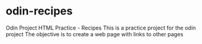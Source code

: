 # odin-recipes
Odin Project HTML Practice - Recipes
This is a practice project for the odin project
The objective is to create a web page with links to other pages
